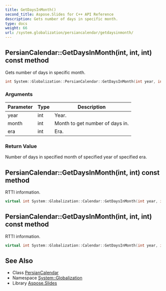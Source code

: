```yaml
---
title: GetDaysInMonth()
second_title: Aspose.Slides for C++ API Reference
description: Gets number of days in specific month.
type: docs
weight: 66
url: /system.globalization/persiancalendar/getdaysinmonth/
---
```

## PersianCalendar::GetDaysInMonth(int, int, int) const method


Gets number of days in specific month.

```cpp
int System::Globalization::PersianCalendar::GetDaysInMonth(int year, int month, int era) const override
```


### Arguments

| Parameter | Type | Description |
| --- | --- | --- |
| year | int | Year. |
| month | int | Month to get number of days in. |
| era | int | Era. |

### Return Value

Number of days in specified month of specified year of specified era.

## PersianCalendar::GetDaysInMonth(int, int) const method


RTTI information.

```cpp
virtual int System::Globalization::Calendar::GetDaysInMonth(int year, int month) const
```

## PersianCalendar::GetDaysInMonth(int, int, int) const method


RTTI information.

```cpp
virtual int System::Globalization::Calendar::GetDaysInMonth(int year, int month, int era) const
```

## See Also

* Class [PersianCalendar](../)
* Namespace [System::Globalization](../../)
* Library [Aspose.Slides](../../../)